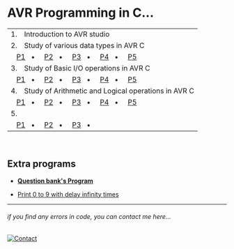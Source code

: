 # AVR Programming in C...
<table>
    <tbody>
        <tr>
            <td>1.</td>
            <td>Introduction to AVR studio</td>
        </tr>
        <tr>
            <td>2.</td>
            <td>Study of various data types in AVR C</td>
        </tr>
        <tr>
            <td colspan="2">
                &nbsp;
                &nbsp;<a href="./practical-2/p1/readme.md">P1</a>&nbsp;&nbsp;&nbsp;•&nbsp;&nbsp;&nbsp;&nbsp;
                <a href="./practical-2/p2/readme.md">P2</a>&nbsp;&nbsp;&nbsp;•&nbsp;&nbsp;&nbsp;&nbsp;
                <a href="./practical-2/p3/readme.md">P3</a>&nbsp;&nbsp;&nbsp;•&nbsp;&nbsp;&nbsp;&nbsp;
                <a href="./practical-2/p4/readme.md">P4</a>&nbsp;&nbsp;&nbsp;•&nbsp;&nbsp;&nbsp;&nbsp;
                <a href="./practical-2/p5/readme.md">P5</a>&nbsp;&nbsp;&nbsp;&nbsp;&nbsp;&nbsp;&nbsp;
            </td>
        </tr>
        <tr>
            <td>3.</td>
            <td>Study of Basic I/O operations in AVR C</td>
        </tr>
        <tr>
            <td colspan="2">
                &nbsp;
                &nbsp;<a href="./practical-3/p1/readme.md">P1</a>&nbsp;&nbsp;&nbsp;•&nbsp;&nbsp;&nbsp;&nbsp;
                <a href="./practical-3/p2/readme.md">P2</a>&nbsp;&nbsp;&nbsp;•&nbsp;&nbsp;&nbsp;&nbsp;
                <a href="./practical-3/p3/readme.md">P3</a>&nbsp;&nbsp;&nbsp;•&nbsp;&nbsp;&nbsp;&nbsp;
                <a href="./practical-3/p4/readme.md">P4</a>&nbsp;&nbsp;&nbsp;•&nbsp;&nbsp;&nbsp;&nbsp;
                <a href="./practical-3/p5/readme.md">P5</a>&nbsp;&nbsp;&nbsp;&nbsp;&nbsp;&nbsp;&nbsp;
            </td>
        </tr>
        <tr>
            <td>4.</td>
            <td>Study of Arithmetic and Logical operations in AVR C</td>
        </tr>
        <tr>
            <td colspan="2">
                &nbsp;
                &nbsp;<a href="./practical-4/p1/readme.md">P1</a>&nbsp;&nbsp;&nbsp;•&nbsp;&nbsp;&nbsp;&nbsp;
                <a href="./practical-4/p2/readme.md">P2</a>&nbsp;&nbsp;&nbsp;•&nbsp;&nbsp;&nbsp;&nbsp;
                <a href="./practical-4/p3/readme.md">P3</a>&nbsp;&nbsp;&nbsp;•&nbsp;&nbsp;&nbsp;&nbsp;
                <a href="./practical-4/p4/readme.md">P4</a>&nbsp;&nbsp;&nbsp;•&nbsp;&nbsp;&nbsp;&nbsp;
                <a href="./practical-4/p5/readme.md">P5</a>&nbsp;&nbsp;&nbsp;&nbsp;&nbsp;&nbsp;&nbsp;
            </td>
        </tr>
        <tr>
            <td>5.</td>
            <td></td>
        </tr>
        <tr>
            <td colspan="2">
                &nbsp;
                &nbsp;<a href="./practical-5/p1/readme.md">P1</a>&nbsp;&nbsp;&nbsp;•&nbsp;&nbsp;&nbsp;&nbsp;
                <a href="./practical-5/p2/readme.md">P2</a>&nbsp;&nbsp;&nbsp;•&nbsp;&nbsp;&nbsp;&nbsp;
                <a href="./practical-5/p3/readme.md">P3</a>&nbsp;&nbsp;&nbsp;•&nbsp;&nbsp;&nbsp;&nbsp;
                <!-- <a href="./practical-5/p4/readme.md">P4</a>&nbsp;&nbsp;&nbsp;•&nbsp;&nbsp;&nbsp;&nbsp;
                <a href="./practical-5/p5/readme.md">P5</a>&nbsp;&nbsp;&nbsp;&nbsp;&nbsp;&nbsp;&nbsp; -->
            </td>
        </tr>
    </tbody>
</table>
<br />


## Extra programs

- [**Question bank's Program**](./question-bank/)

- [Print 0 to 9 with delay infinity times](./extra/ZeroToNine.c)


---

###### _if you find any errors in code, you can contact me here..._
[![Contact](https://img.shields.io/badge/Instagram-2d2f2e?style=for-the-badge&logo=instagram)](https://instagram.com/jay__s__p)